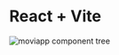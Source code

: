 # React + Vite

![moviapp component tree](https://github.com/user-attachments/assets/db8aa420-cfb1-4811-9bfe-c9e6587a3f01)

